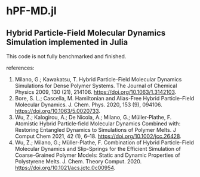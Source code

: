 # hPF-MD.jl
## Hybrid Particle-Field Molecular Dynamics Simulation implemented in Julia

This code is not fully benchmarked and finished.

references:
1. Milano, G.; Kawakatsu, T. Hybrid Particle-Field Molecular Dynamics Simulations for Dense Polymer Systems. The Journal of Chemical Physics 2009, 130 (21), 214106. https://doi.org/10.1063/1.3142103.
2. Bore, S. L.; Cascella, M. Hamiltonian and Alias-Free Hybrid Particle–Field Molecular Dynamics. J. Chem. Phys. 2020, 153 (9), 094106. https://doi.org/10.1063/5.0020733.
3. Wu, Z.; Kalogirou, A.; De Nicola, A.; Milano, G.; Müller‐Plathe, F. Atomistic Hybrid Particle‐field Molecular Dynamics Combined with: Restoring Entangled Dynamics to Simulations of Polymer Melts. J Comput Chem 2021, 42 (1), 6–18. https://doi.org/10.1002/jcc.26428.
4. Wu, Z.; Milano, G.; Müller-Plathe, F. Combination of Hybrid Particle-Field Molecular Dynamics and Slip-Springs for the Efficient Simulation of Coarse-Grained Polymer Models: Static and Dynamic Properties of Polystyrene Melts. J. Chem. Theory Comput. 2020. https://doi.org/10.1021/acs.jctc.0c00954.
